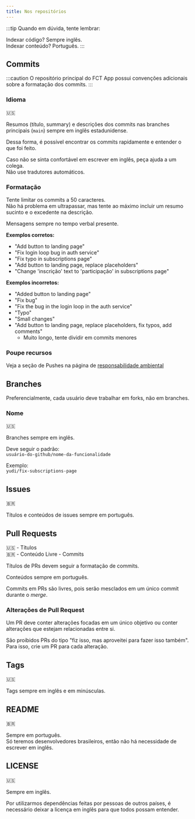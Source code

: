 ```yaml
---
title: Nos repositórios
---
```


:::tip
Quando em dúvida, tente lembrar:

Indexar código? Sempre inglês.  
Indexar conteúdo? Português.
:::

## Commits

:::caution
O repositório principal do FCT App possui convenções adicionais sobre a formatação dos commits.
:::

### Idioma

🇺🇸

Resumos (título, summary) e descrições dos commits nas branches principais (`main`) sempre em inglês estadunidense.

Dessa forma, é possível encontrar os commits rapidamente e entender o que foi feito.

Caso não se sinta confortável em escrever em inglês, peça ajuda a um colega.  
Não use tradutores automáticos.

### Formatação

Tente limitar os commits a 50 caracteres.  
Não há problema em ultrapassar, mas tente ao máximo incluir um resumo sucinto e o excedente na descrição.

Mensagens sempre no tempo verbal presente.

**Exemplos corretos:**

- "Add button to landing page"
- "Fix login loop bug in auth service"
- "Fix typo in subscriptions page"
- "Add button to landing page, replace placeholders"
- "Change 'inscrição' text to 'participação' in subscriptions page"

**Exemplos incorretos:**

- "Added button to landing page"
- "Fix bug"
- "Fix the bug in the login loop in the auth service"
- "Typo"
- "Small changes"
- "Add button to landing page, replace placeholders, fix typos, add comments"
  - Muito longo, tente dividir em commits menores

### Poupe recursos

Veja a seção de Pushes na página de [responsabilidade ambiental](/práticas-sociais/sustentabilidade#pushes)

## Branches

Preferencialmente, cada usuário deve trabalhar em forks, não em branches.

### Nome

🇺🇸

Branches sempre em inglês.

Deve seguir o padrão:  
`usuário-do-github/nome-da-funcionalidade`

Exemplo:  
`yudi/fix-subscriptions-page`

## Issues

🇧🇷

Títulos e conteúdos de issues sempre em português.

## Pull Requests

🇺🇸 - Títulos  
🇧🇷 - Conteúdo
Livre - Commits

Títulos de PRs devem seguir a formatação de commits.

Conteúdos sempre em português.

Commits em PRs são livres, pois serão mesclados em um único commit durante o _merge_.

### Alterações de Pull Request

Um PR deve conter alterações focadas em um único objetivo ou conter alterações que estejam relacionadas entre si.

São proibidos PRs do tipo "fiz isso, mas aproveitei para fazer isso também".  
Para isso, crie um PR para cada alteração.

## Tags

🇺🇸

Tags sempre em inglês e em minúsculas.

## README

🇧🇷

Sempre em português.  
Só teremos desenvolvedores brasileiros, então não há necessidade de escrever em inglês.

## LICENSE

🇺🇸

Sempre em inglês.

Por utilizarmos dependências feitas por pessoas de outros países, é necessário deixar a licença em inglês para que todos possam entender.
